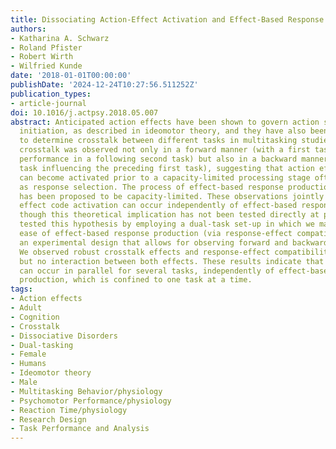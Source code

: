 ```yaml
---
title: Dissociating Action-Effect Activation and Effect-Based Response Selection
authors:
- Katharina A. Schwarz
- Roland Pfister
- Robert Wirth
- Wilfried Kunde
date: '2018-01-01T00:00:00'
publishDate: '2024-12-24T10:27:56.511252Z'
publication_types:
- article-journal
doi: 10.1016/j.actpsy.2018.05.007
abstract: Anticipated action effects have been shown to govern action selection and
  initiation, as described in ideomotor theory, and they have also been demonstrated
  to determine crosstalk between different tasks in multitasking studies. Such effect-based
  crosstalk was observed not only in a forward manner (with a first task influencing
  performance in a following second task) but also in a backward manner (the second
  task influencing the preceding first task), suggesting that action effect codes
  can become activated prior to a capacity-limited processing stage often denoted
  as response selection. The process of effect-based response production, by contrast,
  has been proposed to be capacity-limited. These observations jointly suggest that
  effect code activation can occur independently of effect-based response production,
  though this theoretical implication has not been tested directly at present. We
  tested this hypothesis by employing a dual-task set-up in which we manipulated the
  ease of effect-based response production (via response-effect compatibility) in
  an experimental design that allows for observing forward and backward crosstalk.
  We observed robust crosstalk effects and response-effect compatibility effects alike,
  but no interaction between both effects. These results indicate that effect activation
  can occur in parallel for several tasks, independently of effect-based response
  production, which is confined to one task at a time.
tags:
- Action effects
- Adult
- Cognition
- Crosstalk
- Dissociative Disorders
- Dual-tasking
- Female
- Humans
- Ideomotor theory
- Male
- Multitasking Behavior/physiology
- Psychomotor Performance/physiology
- Reaction Time/physiology
- Research Design
- Task Performance and Analysis
---
```

